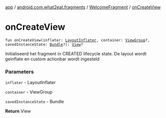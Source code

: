 [app](../../index.md) / [android.com.what2eat.fragments](../index.md) / [WelcomeFragment](index.md) / [onCreateView](./on-create-view.md)

# onCreateView

`fun onCreateView(inflater: `[`LayoutInflater`](https://developer.android.com/reference/android/view/LayoutInflater.html)`, container: `[`ViewGroup`](https://developer.android.com/reference/android/view/ViewGroup.html)`?, savedInstanceState: `[`Bundle`](https://developer.android.com/reference/android/os/Bundle.html)`?): `[`View`](https://developer.android.com/reference/android/view/View.html)`?`

Initialiseerd het fragment in CREATED lifecycle state. De layout wordt geinflate en custom
actionbar wordt ingesteld

### Parameters

`inflater` - LayoutInflater

`container` - ViewGroup

`savedInstanceState` - Bundle

**Return**
View


